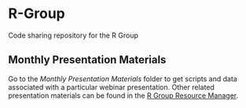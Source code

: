 # R-Group
Code sharing repository for the R Group

## Monthly Presentation Materials
Go to the *Monthly Presentation Materials* folder to get scripts and data associated with a particular webinar presentation. Other related presentation materials can be found in the [R Group Resource Manager](http://www.healthsurveillance.org/members/ResourceManager.aspx?group=%20+%20190909%20+).
